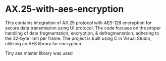 # AX.25-with-aes-encryption
This contains integration of AX.25 protocol with AES-128 encryption for secure data transmission using UI protocol. The code focuses on the proper handling of data fragmentation, encryption, &amp; defragmentation, adhering to the 32-byte limit per frame. The project is built using C in Visual Studio, utilizing an AES library for encryption.

Tiny aes master library was used
